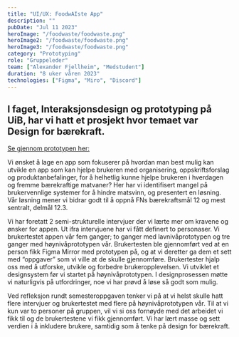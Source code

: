 ```yaml
---
title: "UI/UX: FoodwAIste App"
description: ""
pubDate: "Jul 11 2023"
heroImage: "/foodwaste/foodwaste.png"
heroImage2: "/foodwaste/foodwaste.png"
heroImage3: "/foodwaste/foodwaste.png"
category: "Prototyping"
role: "Gruppeleder"
team: ["Alexander Fjellheim", "Medstudent"]
duration: "8 uker våren 2023"
technologies: ["Figma", "Miro", "Discord"]
---
```

<section>
<h2>
    I faget, Interaksjonsdesign og prototyping på UiB, har vi hatt et prosjekt hvor temaet var Design for bærekraft.
</h2>

<a href="https://www.figma.com/proto/JqpkJSGTj9qYbnKxZvUmYT/Hi-fi-FOODWaiSTE?page-id=0%3A1&type=design&node-id=3-476&viewport=637%2C422%2C0.54&scaling=scale-down&starting-point-node-id=3%3A476&show-proto-sidebar=1">
    Se gjennom prototypen her:
</a>
<p>
    Vi ønsket å lage en app som fokuserer på hvordan man best mulig kan utvikle en app som kan hjelpe brukeren med organisering, oppskriftsforslag og produktanbefalinger, for å helhetlig kunne hjelpe brukeren i hverdagen og fremme bærekraftige matvaner? Her har vi identifisert mangel på brukervennlige systemer for å hindre matsvinn, og presentert en løsning. Vår løsning mener vi bidrar godt til å oppnå FNs bærekraftsmål 12 og mest sentralt, delmål 12.3. 
</p>

<p>
    Vi har foretatt 2 semi-strukturelle intervjuer der vi lærte mer om kravene og ønsker for appen. Ut ifra intervjuene har vi fått definert to personaser. Vi brukertestet appen vår fem ganger; to ganger med lavnivåprototypen og tre ganger med høynivåprototypen vår. Brukertesten ble gjennomført ved at en person fikk Figma Mirror med prototypen på, og at vi deretter ga dem et sett med “oppgaver” som vi ville at de skulle gjennomføre. Brukertester hjalp oss med å utforske, utvikle og forbedre brukeropplevelsen. Vi utviklet et designsystem før vi startet på høynivåprototypen. I designprosessen møtte vi naturligvis på utfordringer, noe vi har prøvd å løse så godt som mulig.
</p>

<p>
    Ved refleksjon rundt semesteroppgaven tenker vi på at vi helst skulle hatt flere intervjuer og brukertestet med flere på høynivåprototypen vår. Til at vi kun var to personer på gruppen, vil vi si oss fornøyde med det arbeidet vi fikk til og de brukertestene vi fikk gjennomført. Vi har lært masse og sett verdien i å inkludere brukere, samtidig som å tenke på design for bærekraft.
</p>

</section>